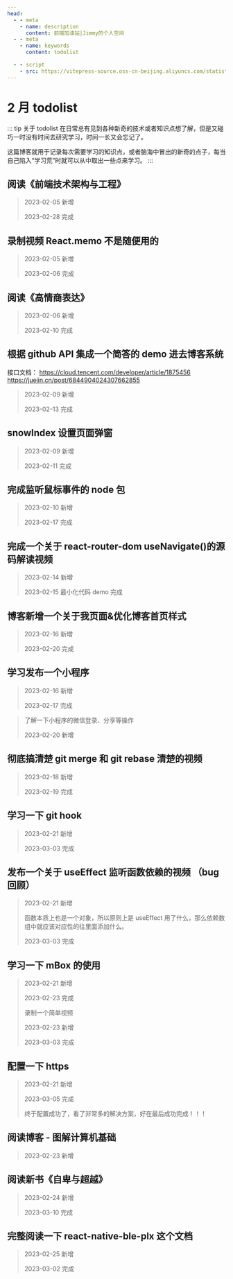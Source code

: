 ```yaml
---
head:
  - - meta
    - name: description
      content: 前端加油站|Jimmy的个人空间
  - - meta
    - name: keywords
      content: todolist

  - - script
    - src: https://vitepress-source.oss-cn-beijing.aliyuncs.com/statistics.js
---
```


# 2 月 todolist

::: tip 关于 todolist
在日常总有见到各种新奇的技术或者知识点想了解，但是又碰巧一时没有时间去研究学习，时间一长又会忘记了。

这篇博客就用于记录每次需要学习的知识点，或者脑海中冒出的新奇的点子，每当自己陷入“学习荒”时就可以从中取出一些点来学习。
:::

## 阅读《前端技术架构与工程》

> 2023-02-05 新增
>
> 2023-02-28 完成

## 录制视频 React.memo 不是随便用的

> 2023-02-05 新增
>
> 2023-02-06 完成

## 阅读《高情商表达》

> 2023-02-06 新增
>
> 2023-02-10 完成

## 根据 github API 集成一个简答的 demo 进去博客系统

接口文档： https://cloud.tencent.com/developer/article/1875456
https://juejin.cn/post/6844904024307662855

> 2023-02-09 新增
>
> 2023-02-13 完成

## snowIndex 设置页面弹窗

> 2023-02-09 新增
>
> 2023-02-11 完成

## 完成监听鼠标事件的 node 包

> 2023-02-10 新增
>
> 2023-02-17 完成

## 完成一个关于 react-router-dom useNavigate()的源码解读视频

> 2023-02-14 新增
>
> 2023-02-15 最小化代码 demo 完成

## 博客新增一个关于我页面&优化博客首页样式

> 2023-02-16 新增
>
> 2023-02-20 完成

## 学习发布一个小程序

> 2023-02-16 新增
>
> 2023-02-17 完成

> 了解一下小程序的微信登录、分享等操作
>
> 2023-02-20 新增

## 彻底搞清楚 git merge 和 git rebase 清楚的视频

> 2023-02-18 新增
>
> 2023-02-19 完成

## 学习一下 git hook

> 2023-02-21 新增
>
> 2023-03-03 完成

## 发布一个关于 useEffect 监听函数依赖的视频 （bug 回顾）

> 2023-02-21 新增
>
> 函数本质上也是一个对象，所以原则上是 useEffect 用了什么，那么依赖数组中就应该对应性的往里面添加什么。
>
> 2023-03-03 完成

## 学习一下 mBox 的使用

> 2023-02-21 新增
>
> 2023-02-23 完成
>
> 录制一个简单视频
>
> 2023-02-23 新增
>
> 2023-03-03 完成

## 配置一下 https

> 2023-02-21 新增
>
> 2023-03-05 完成
>
> 终于配置成功了，看了非常多的解决方案，好在最后成功完成！！！

## 阅读博客 - 图解计算机基础

> 2023-02-23 新增

## 阅读新书《自卑与超越》

> 2023-02-24 新增
>
> 2023-03-10 完成

## 完整阅读一下 react-native-ble-plx 这个文档

> 2023-02-25 新增
>
> 2023-03-02 完成
